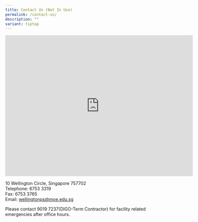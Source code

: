 ```yaml
---
title: Contact Us (Not In Use)
permalink: /contact-us/
description: ""
variant: tiptap
---
```

<iframe loading="lazy" allowfullscreen="" style="border:0;" height="450" width="600" src="https://www.google.com/maps/embed?pb=!1m14!1m8!1m3!1d7977.073847581125!2d103.822446!3d1.45216!3m2!1i1024!2i768!4f13.1!3m3!1m2!1s0x0%3A0xc716730919856518!2sWellington%20Primary%20School!5e0!3m2!1sen!2ssg!4v1676689384121!5m2!1sen!2ssg"></iframe>

10 Wellington Circle,&nbsp;Singapore 757702 <br>
Telephone: 6753 3319 <br>
Fax: 6753 3765 <br>
Email:&nbsp;[wellingtonps@moe.edu.sg](mailto:wellingtonps@moe.edu.sg)

Please contact  9019 7237(DIGO-Term Contractor) for facility related emergencies after office hours.